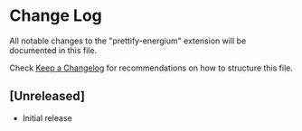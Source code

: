 # Change Log

All notable changes to the "prettify-energium" extension will be documented in this file.

Check [Keep a Changelog](http://keepachangelog.com/) for recommendations on how to structure this file.

## [Unreleased]

- Initial release